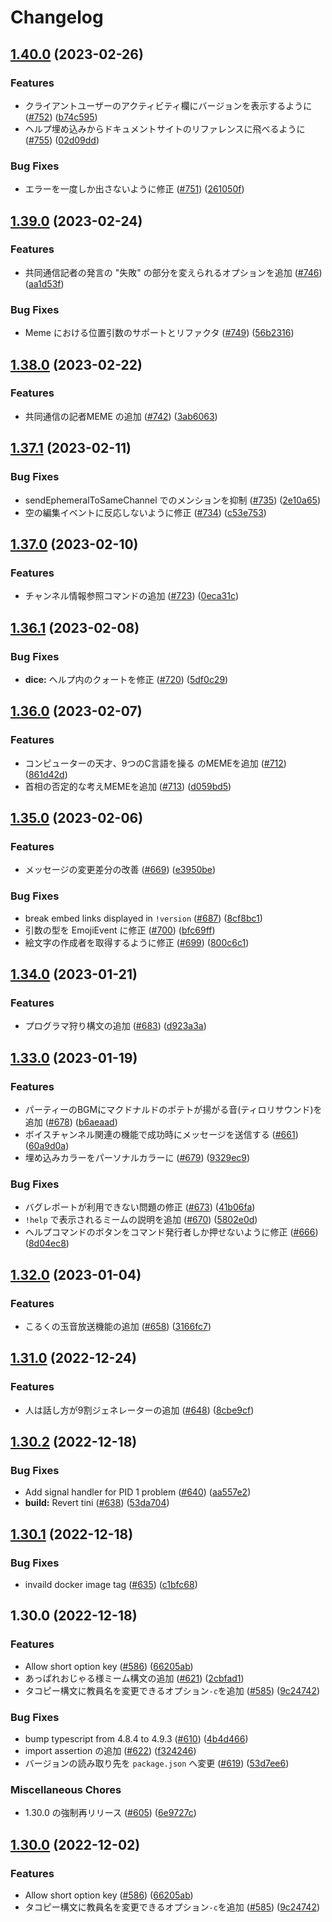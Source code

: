 # Changelog

## [1.40.0](https://github.com/approvers/OreOreBot2/compare/oreorebot2-v1.39.0...oreorebot2-v1.40.0) (2023-02-26)


### Features

* クライアントユーザーのアクティビティ欄にバージョンを表示するように ([#752](https://github.com/approvers/OreOreBot2/issues/752)) ([b74c595](https://github.com/approvers/OreOreBot2/commit/b74c595421dab054b20b1ac6695b5cb64bc8fbe6))
* ヘルプ埋め込みからドキュメントサイトのリファレンスに飛べるように ([#755](https://github.com/approvers/OreOreBot2/issues/755)) ([02d09dd](https://github.com/approvers/OreOreBot2/commit/02d09ddede8e3b4bf5b283a413de0da37576e325))


### Bug Fixes

* エラーを一度しか出さないように修正 ([#751](https://github.com/approvers/OreOreBot2/issues/751)) ([261050f](https://github.com/approvers/OreOreBot2/commit/261050f2f54e0a43d55692f49570db5278f0b83d))

## [1.39.0](https://github.com/approvers/OreOreBot2/compare/oreorebot2-v1.38.0...oreorebot2-v1.39.0) (2023-02-24)


### Features

* 共同通信記者の発言の "失敗" の部分を変えられるオプションを追加 ([#746](https://github.com/approvers/OreOreBot2/issues/746)) ([aa1d53f](https://github.com/approvers/OreOreBot2/commit/aa1d53f0bd3e1c6bdaec6d010db0d13ae07b3e9c))


### Bug Fixes

* Meme における位置引数のサポートとリファクタ ([#749](https://github.com/approvers/OreOreBot2/issues/749)) ([56b2316](https://github.com/approvers/OreOreBot2/commit/56b231643edef425ea5f9683dad8ca1bc8ee8c9f))

## [1.38.0](https://github.com/approvers/OreOreBot2/compare/oreorebot2-v1.37.1...oreorebot2-v1.38.0) (2023-02-22)


### Features

* 共同通信の記者MEME の追加 ([#742](https://github.com/approvers/OreOreBot2/issues/742)) ([3ab6063](https://github.com/approvers/OreOreBot2/commit/3ab6063932a78d17822dd880df103b1fc1ecaa3a))

## [1.37.1](https://github.com/approvers/OreOreBot2/compare/oreorebot2-v1.37.0...oreorebot2-v1.37.1) (2023-02-11)


### Bug Fixes

* sendEphemeralToSameChannel でのメンションを抑制 ([#735](https://github.com/approvers/OreOreBot2/issues/735)) ([2e10a65](https://github.com/approvers/OreOreBot2/commit/2e10a65c9a7a95b989fb3e0c70bcceb0a9e38b10))
* 空の編集イベントに反応しないように修正 ([#734](https://github.com/approvers/OreOreBot2/issues/734)) ([c53e753](https://github.com/approvers/OreOreBot2/commit/c53e75388a0c5eef3cd900b092a1a299a049306d))

## [1.37.0](https://github.com/approvers/OreOreBot2/compare/oreorebot2-v1.36.1...oreorebot2-v1.37.0) (2023-02-10)


### Features

* チャンネル情報参照コマンドの追加 ([#723](https://github.com/approvers/OreOreBot2/issues/723)) ([0eca31c](https://github.com/approvers/OreOreBot2/commit/0eca31c70b0adb453aac3bc45976bb811eb2decf))

## [1.36.1](https://github.com/approvers/OreOreBot2/compare/oreorebot2-v1.36.0...oreorebot2-v1.36.1) (2023-02-08)


### Bug Fixes

* **dice:** ヘルプ内のクォートを修正 ([#720](https://github.com/approvers/OreOreBot2/issues/720)) ([5df0c29](https://github.com/approvers/OreOreBot2/commit/5df0c29eda7df163dcc6118b24f42e488b8f7c83))

## [1.36.0](https://github.com/approvers/OreOreBot2/compare/oreorebot2-v1.35.0...oreorebot2-v1.36.0) (2023-02-07)


### Features

* コンピューターの天才、9つのC言語を操る のMEMEを追加 ([#712](https://github.com/approvers/OreOreBot2/issues/712)) ([861d42d](https://github.com/approvers/OreOreBot2/commit/861d42dec9aa0c42e4bb7e1a961fa24eb05c71de))
* 首相の否定的な考えMEMEを追加 ([#713](https://github.com/approvers/OreOreBot2/issues/713)) ([d059bd5](https://github.com/approvers/OreOreBot2/commit/d059bd5a56a53dc16bded843ad3d143694062e94))

## [1.35.0](https://github.com/approvers/OreOreBot2/compare/oreorebot2-v1.34.0...oreorebot2-v1.35.0) (2023-02-06)


### Features

* メッセージの変更差分の改善 ([#669](https://github.com/approvers/OreOreBot2/issues/669)) ([e3950be](https://github.com/approvers/OreOreBot2/commit/e3950bebd5693848fa5798fc2ff64cf74f5b069b))


### Bug Fixes

* break embed links displayed in `!version` ([#687](https://github.com/approvers/OreOreBot2/issues/687)) ([8cf8bc1](https://github.com/approvers/OreOreBot2/commit/8cf8bc16b4b71c76807b3ad84d0db41e529368a5))
* 引数の型を EmojiEvent に修正 ([#700](https://github.com/approvers/OreOreBot2/issues/700)) ([bfc69ff](https://github.com/approvers/OreOreBot2/commit/bfc69ff09c4cc0491adfedbabd50386e30c18bf4))
* 絵文字の作成者を取得するように修正 ([#699](https://github.com/approvers/OreOreBot2/issues/699)) ([800c6c1](https://github.com/approvers/OreOreBot2/commit/800c6c149c51c1338ba14bee2f62ed5e1db23fd3))

## [1.34.0](https://github.com/approvers/OreOreBot2/compare/oreorebot2-v1.33.0...oreorebot2-v1.34.0) (2023-01-21)


### Features

* プログラマ狩り構文の追加 ([#683](https://github.com/approvers/OreOreBot2/issues/683)) ([d923a3a](https://github.com/approvers/OreOreBot2/commit/d923a3ad96e5da6163eb6c8b3d3a1dedcb0e6b98))

## [1.33.0](https://github.com/approvers/OreOreBot2/compare/oreorebot2-v1.32.0...oreorebot2-v1.33.0) (2023-01-19)


### Features

* パーティーのBGMにマクドナルドのポテトが揚がる音(ティロリサウンド)を追加 ([#678](https://github.com/approvers/OreOreBot2/issues/678)) ([b6aeaad](https://github.com/approvers/OreOreBot2/commit/b6aeaad871dc3a1af140e1ab241fdc1380666229))
* ボイスチャンネル関連の機能で成功時にメッセージを送信する ([#661](https://github.com/approvers/OreOreBot2/issues/661)) ([60a9d0a](https://github.com/approvers/OreOreBot2/commit/60a9d0aaa6790b77f1ef4db860d85130387ee6d2))
* 埋め込みカラーをパーソナルカラーに ([#679](https://github.com/approvers/OreOreBot2/issues/679)) ([9329ec9](https://github.com/approvers/OreOreBot2/commit/9329ec9521148e8b088091e2b3400a032356ca41))


### Bug Fixes

* バグレポートが利用できない問題の修正 ([#673](https://github.com/approvers/OreOreBot2/issues/673)) ([41b06fa](https://github.com/approvers/OreOreBot2/commit/41b06fae467697877f87563d4f6a994f3b85f9d0))
* `!help` で表示されるミームの説明を追加 ([#670](https://github.com/approvers/OreOreBot2/issues/670)) ([5802e0d](https://github.com/approvers/OreOreBot2/commit/5802e0df7e67319bb146d38c25249d14c663b030))
* ヘルプコマンドのボタンをコマンド発行者しか押せないように修正 ([#666](https://github.com/approvers/OreOreBot2/issues/666)) ([8d04ec8](https://github.com/approvers/OreOreBot2/commit/8d04ec8720a96ccb190e9ef6b65fafe938ac4e9c))

## [1.32.0](https://github.com/approvers/OreOreBot2/compare/oreorebot2-v1.31.0...oreorebot2-v1.32.0) (2023-01-04)


### Features

* こるくの玉音放送機能の追加 ([#658](https://github.com/approvers/OreOreBot2/issues/658)) ([3166fc7](https://github.com/approvers/OreOreBot2/commit/3166fc7f8a4b3f8e10c58d828292ae0d3bca7e1a))

## [1.31.0](https://github.com/approvers/OreOreBot2/compare/oreorebot2-v1.30.2...oreorebot2-v1.31.0) (2022-12-24)


### Features

* 人は話し方が9割ジェネレーターの追加 ([#648](https://github.com/approvers/OreOreBot2/issues/648)) ([8cbe9cf](https://github.com/approvers/OreOreBot2/commit/8cbe9cffc02155561eb9bc9c0dd532896281fdc3))

## [1.30.2](https://github.com/approvers/OreOreBot2/compare/oreorebot2-v1.30.1...oreorebot2-v1.30.2) (2022-12-18)


### Bug Fixes

* Add signal handler for PID 1 problem ([#640](https://github.com/approvers/OreOreBot2/issues/640)) ([aa557e2](https://github.com/approvers/OreOreBot2/commit/aa557e2dc6de08f6288b21fa7078391b604dfaa5))
* **build:** Revert tini ([#638](https://github.com/approvers/OreOreBot2/issues/638)) ([53da704](https://github.com/approvers/OreOreBot2/commit/53da7040198f8076dfee5770354a70fdc38f2314))

## [1.30.1](https://github.com/approvers/OreOreBot2/compare/oreorebot2-v1.30.0...oreorebot2-v1.30.1) (2022-12-18)


### Bug Fixes

* invaild docker image tag ([#635](https://github.com/approvers/OreOreBot2/issues/635)) ([c1bfc68](https://github.com/approvers/OreOreBot2/commit/c1bfc68cc9594a38a1bf4a0d51782815020288e6))

## 1.30.0 (2022-12-18)


### Features

* Allow short option key ([#586](https://github.com/approvers/OreOreBot2/issues/586)) ([66205ab](https://github.com/approvers/OreOreBot2/commit/66205ab6f6b613d02e56f81562ac954de12b9fa0))
* あっぱれおじゃる様ミーム構文の追加 ([#621](https://github.com/approvers/OreOreBot2/issues/621)) ([2cbfad1](https://github.com/approvers/OreOreBot2/commit/2cbfad1dbdd3ce83924b4f243a1e099967dcaa9e))
* タコピー構文に教員名を変更できるオプション`-c`を追加 ([#585](https://github.com/approvers/OreOreBot2/issues/585)) ([9c24742](https://github.com/approvers/OreOreBot2/commit/9c247428114ef7ad297bc6f396a35885cad42c07))


### Bug Fixes

* bump typescript from 4.8.4 to 4.9.3 ([#610](https://github.com/approvers/OreOreBot2/issues/610)) ([4b4d466](https://github.com/approvers/OreOreBot2/commit/4b4d466d61a14e82b94ed11cc7ce80bcba573f0c))
* import assertion の追加 ([#622](https://github.com/approvers/OreOreBot2/issues/622)) ([f324246](https://github.com/approvers/OreOreBot2/commit/f324246583a8b59996716a2d1a298f5bf96565d7))
* バージョンの読み取り先を `package.json` へ変更 ([#619](https://github.com/approvers/OreOreBot2/issues/619)) ([53d7ee6](https://github.com/approvers/OreOreBot2/commit/53d7ee6a4c0cac87bdfa1e8bea47e3a330c6658e))


### Miscellaneous Chores

* 1.30.0 の強制再リリース ([#605](https://github.com/approvers/OreOreBot2/issues/605)) ([6e9727c](https://github.com/approvers/OreOreBot2/commit/6e9727cedca128abad12aff68a6aa8e14f1ad818))

## [1.30.0](https://github.com/approvers/OreOreBot2/compare/v1.29.0...v1.30.0) (2022-12-02)


### Features

* Allow short option key ([#586](https://github.com/approvers/OreOreBot2/issues/586)) ([66205ab](https://github.com/approvers/OreOreBot2/commit/66205ab6f6b613d02e56f81562ac954de12b9fa0))
* タコピー構文に教員名を変更できるオプション`-c`を追加 ([#585](https://github.com/approvers/OreOreBot2/issues/585)) ([9c24742](https://github.com/approvers/OreOreBot2/commit/9c247428114ef7ad297bc6f396a35885cad42c07))
